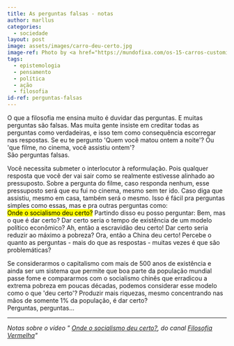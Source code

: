```yaml
---
title: As perguntas falsas - notas
author: marllus
categories:
  - sociedade
layout: post
image: assets/images/carro-deu-certo.jpg
image-ref: Photo by <a href="https://mundofixa.com/os-15-carros-customizados-mais-feios-de-todos-os-tempos/">Mundofixa</a>
tags:
  - epistemologia
  - pensamento
  - política
  - ação
  - filosofia
id-ref: perguntas-falsas
---
```


O que a filosofia me ensina muito é duvidar das perguntas. E muitas perguntas são falsas. 
Mas muita gente insiste em creditar todas as perguntas como verdadeiras, e isso tem como consequência escorregar nas respostas.
Se eu te pergunto 'Quem você matou ontem a noite'?
Ou 'que filme, no cinema, você assistiu ontem'?
<br>São perguntas falsas.

Você necessita submeter o interlocutor à reformulação. Pois qualquer resposta que você der vai sair como se realmente estivesse alinhado ao pressuposto.
Sobre a pergunta do filme, caso responda nenhum, esse pressuposto será que eu fui no cinema, mesmo sem ter ido. Caso diga que assistiu, mesmo em casa, também será o mesmo.
Isso é fácil pra perguntas simples como essas, mas e pra outras perguntas como: <br><mark>Onde o socialismo deu certo?</mark>
Partindo disso eu posso perguntar: Bem, mas o que é dar certo? Dar certo seria o tempo de existência de um modelo político econômico? Ah, então a escravidão deu certo! Dar certo seria reduzir ao máximo a pobreza? Ora, então a China deu certo! 
Percebe o quanto as perguntas - mais do que as respostas - muitas vezes é que são problemáticas?<p>
Se considerarmos o capitalismo com mais de 500 anos de existência e ainda ser um sistema que permite que boa parte da população mundial passe fome e compararmos com o socialismo chinês que erradicou a extrema pobreza em poucas décadas, podemos considerar esse modelo como o que 'deu certo'?
Produzir mais riquezas, mesmo concentrando nas mãos de somente 1% da população, é dar certo?<br>
Perguntas, perguntas...
___

*Notas sobre o vídeo " [Onde o socialismo deu certo?](https://www.youtube.com/watch?v=gNRSJ6z6eMg), do canal [Filosofia Vermelha](https://www.youtube.com/@FilosofiaVermelha)"*
